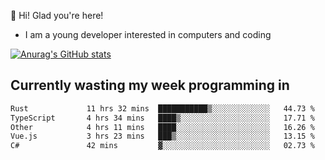 👋 Hi! Glad you're here!
- I am a young developer interested in computers and coding

[![Anurag's GitHub stats](https://github-readme-stats.vercel.app/api?username=Eatham532&theme=dark)](https://github.com/anuraghazra/github-readme-stats)


## Currently wasting my week programming in
<!--START_SECTION:waka-->

```txt
Rust             11 hrs 32 mins  ███████████▒░░░░░░░░░░░░░   44.73 %
TypeScript       4 hrs 34 mins   ████▒░░░░░░░░░░░░░░░░░░░░   17.71 %
Other            4 hrs 11 mins   ████░░░░░░░░░░░░░░░░░░░░░   16.26 %
Vue.js           3 hrs 23 mins   ███▒░░░░░░░░░░░░░░░░░░░░░   13.15 %
C#               42 mins         ▓░░░░░░░░░░░░░░░░░░░░░░░░   02.73 %
```

<!--END_SECTION:waka-->
